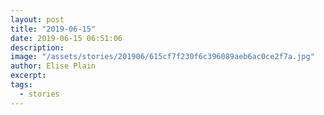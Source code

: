 ```yaml
---
layout: post
title: "2019-06-15"
date: 2019-06-15 06:51:06
description: 
image: "/assets/stories/201906/615cf7f230f6c396089aeb6ac0ce2f7a.jpg"
author: Elise Plain
excerpt: 
tags: 
  - stories
---
```



<p></p>
